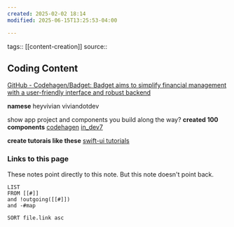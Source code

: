 ```yaml
---
created: 2025-02-02 18:14
modified: 2025-06-15T13:25:53-04:00

---
```

tags:: [[content-creation]]
source::
## Coding Content

[GitHub - Codehagen/Badget: Badget aims to simplify financial management with a user-friendly interface and robust backend](https://github.com/codehagen/Badget?tab=readme-ov-file)

**namese**
heyvivian
viviandotdev

show app project and components you build along the way?
**created 100 components**
[codehagen](https://x.com/codehagen)
[in_dev7](https://x.com/intent/follow?screen_name=ln_dev7)

**create tutorais like these**
[swift-ui tutorials](https://x.com/sucodeee)

### Links to this page
These notes point directly to this note. But this note doesn't point back.
```dataview
LIST
FROM [[#]]
and !outgoing([[#]])
and -#map

SORT file.link asc
```
